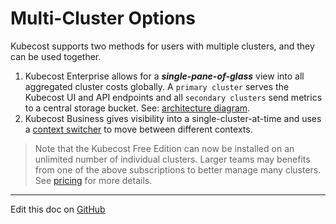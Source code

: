 Multi-Cluster Options
===============

Kubecost supports two methods for users with multiple clusters, and they can be used together.

1. Kubecost Enterprise allows for a ___single-pane-of-glass___ view into all aggregated cluster costs globally. A `primary cluster` serves the Kubecost UI and API endpoints and all `secondary clusters` send metrics to a central storage bucket. See: [architecture diagram](https://guide.kubecost.com/hc/en-us/articles/4407595922711).
2. Kubecost Business gives visibility into a single-cluster-at-time and uses a [context switcher](https://github.com/kubecost/docs/blob/main/context-switcher.md) to move between different contexts.

> Note that the Kubecost Free Edition can now be installed on an unlimited number of individual clusters. Larger teams may benefits from one of the above subscriptions to better manage many clusters. See [pricing](https://www.kubecost.com/pricing) for more details.

---
Edit this doc on [GitHub](https://github.com/kubecost/docs/blob/main/multi-cluster.md)

<!--- {"article":"4407595970711","section":"4402815636375","permissiongroup":"1500001277122"} --->
